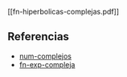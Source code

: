 [[fn-hiperbolicas-complejas.pdf]]

## Referencias
- [num-complejos](./num-complejos.md)
- [fn-exp-compleja](./fn-exp-compleja.md)
